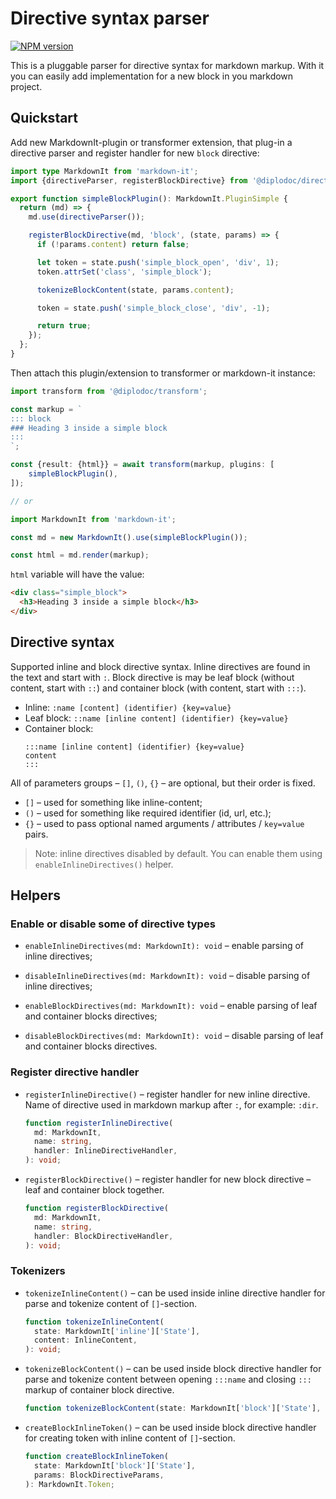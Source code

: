 # Directive syntax parser

[![NPM version](https://img.shields.io/npm/v/@diplodoc/directive.svg?style=flat)](https://www.npmjs.org/package/@diplodoc/directive)

This is a pluggable parser for directive syntax for markdown markup. With it you can easily add implementation for a new block in you markdown project.

## Quickstart

Add new MarkdownIt-plugin or transformer extension, that plug-in a directive parser and register handler for new `block` directive:

```ts
import type MarkdownIt from 'markdown-it';
import {directiveParser, registerBlockDirective} from '@diplodoc/directive';

export function simpleBlockPlugin(): MarkdownIt.PluginSimple {
  return (md) => {
    md.use(directiveParser());

    registerBlockDirective(md, 'block', (state, params) => {
      if (!params.content) return false;

      let token = state.push('simple_block_open', 'div', 1);
      token.attrSet('class', 'simple_block');

      tokenizeBlockContent(state, params.content);

      token = state.push('simple_block_close', 'div', -1);

      return true;
    });
  };
}
```

Then attach this plugin/extension to transformer or markdown-it instance:

```ts
import transform from '@diplodoc/transform';

const markup = `
::: block
### Heading 3 inside a simple block
:::
`;

const {result: {html}} = await transform(markup, plugins: [
    simpleBlockPlugin(),
]);

// or

import MarkdownIt from 'markdown-it';

const md = new MarkdownIt().use(simpleBlockPlugin());

const html = md.render(markup);
```

`html` variable will have the value:

```html
<div class="simple_block">
  <h3>Heading 3 inside a simple block</h3>
</div>
```

## Directive syntax

Supported inline and block directive syntax. Inline directives are found in the text and start with `:`. Block directive is may be leaf block (without content, start with `::`) and container block (with content, start with `:::`).

- Inline: `:name [content] (identifier) {key=value}`
- Leaf block: `::name [inline content] (identifier) {key=value}`
- Container block:
  ```
  :::name [inline content] (identifier) {key=value}
  content
  :::
  ```

All of parameters groups – `[]`, `()`, `{}` – are optional, but their order is fixed.

- `[]` – used for something like inline-content;
- `()` – used for something like required identifier (id, url, etc.);
- `{}` – used to pass optional named arguments / attributes / `key=value` pairs.

> Note: inline directives disabled by default. You can enable them using `enableInlineDirectives()` helper.

## Helpers

### Enable or disable some of directive types

- `enableInlineDirectives(md: MarkdownIt): void` – enable parsing of inline directives;

- `disableInlineDirectives(md: MarkdownIt): void` – disable parsing of inline directives;

- `enableBlockDirectives(md: MarkdownIt): void` – enable parsing of leaf and container blocks directives;

- `disableBlockDirectives(md: MarkdownIt): void` – disable parsing of leaf and container blocks directives.

### Register directive handler

- `registerInlineDirective()` – register handler for new inline directive. Name of directive used in markdown markup after `:`, for example: `:dir`.

  ```ts
  function registerInlineDirective(
    md: MarkdownIt,
    name: string,
    handler: InlineDirectiveHandler,
  ): void;
  ```

- `registerBlockDirective()` – register handler for new block directive – leaf and container block together.

  ```ts
  function registerBlockDirective(
    md: MarkdownIt,
    name: string,
    handler: BlockDirectiveHandler,
  ): void;
  ```

### Tokenizers

- `tokenizeInlineContent()` – can be used inside inline directive handler for parse and tokenize content of `[]`-section.

  ```ts
  function tokenizeInlineContent(
    state: MarkdownIt['inline']['State'],
    content: InlineContent,
  ): void;
  ```

- `tokenizeBlockContent()` – can be used inside block directive handler for parse and tokenize content between opening `:::name` and closing `:::` markup of container block directive.

  ```ts
  function tokenizeBlockContent(state: MarkdownIt['block']['State'], content: BlockContent): void;
  ```

- `createBlockInlineToken()` – can be used inside block directive handler for creating token with inline content of `[]`-section.

  ```ts
  function createBlockInlineToken(
    state: MarkdownIt['block']['State'],
    params: BlockDirectiveParams,
  ): MarkdownIt.Token;
  ```
